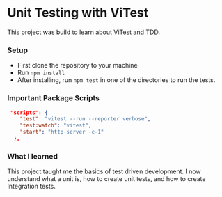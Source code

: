 # Unit Testing with ViTest
This project was build to learn about ViTest and TDD. 


### Setup
- First clone the repository to your machine
- Run `npm install`
- After installing, run `npm test` in one of the directories to run the tests.

### Important Package Scripts
```json
 "scripts": {
    "test": "vitest --run --reporter verbose",
    "test:watch": "vitest",
    "start": "http-server -c-1"
  },
```

### What I learned
This project taught me the basics of test driven development. I now understand what a unit is, how to create unit tests, and how to create Integration tests.

